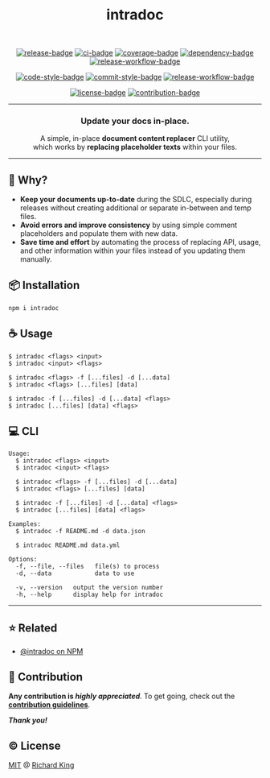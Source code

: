 <h1 align="center">
  intradoc
</h1>

<br />

<!-- Badges - 1st row -->
<p align="center">
  <!-- NPM badge -->
  <a href="https://www.npmjs.com/package/intradoc"><img src="https://img.shields.io/npm/v/intradoc?color=brightgreen&logo=npm" alt="release-badge"></a>
  <!-- CI badge -->
  <a href="https://github.com/intradoc/intradoc/actions?query=workflow%3ACI"><img src="https://github.com/intradoc/intradoc/workflows/CI/badge.svg" alt="ci-badge"></a>
  <!-- Coverage badge -->
  <a href="https://codecov.io/gh/intradoc/intradoc"><img src="https://img.shields.io/codecov/c/github/intradoc/intradoc?logo=codecov&logoColor=white" alt="coverage-badge"></a>
  <!-- Dependency badge -->
  <a href="https://github.com/intradoc/intradoc/pulls?q=is%3Apr+is%3Aopen+label%3Asecurity"><img src="https://img.shields.io/badge/Dependencies-✔-brightgreen.svg?logo=dependabot" alt="dependency-badge"></a>
  <!-- Security badge -->
  <a href="https://socket.dev/npm/package/intradoc"><img src="https://img.shields.io/badge/Security-✔-brightgreen.svg?logo=auth0&logoColor=white" alt="release-workflow-badge"></a> 
</p>

<!-- Badges - 2nd row -->
<p align="center">
  <!-- Code style badge -->
  <a href="https://www.npmjs.com/package/ts-standard"><img src="https://img.shields.io/badge/Code-TS--Standard-3178C6.svg?logo=typescript&logoColor=white" alt="code-style-badge"></a>
  <!-- Commit style badge -->
  <a href="https://github.com/semantic-release/semantic-release/blob/master/CONTRIBUTING.md#commit-message-guidelines"><img src="https://img.shields.io/badge/Commit-Conventional_Commits-EF7B4D.svg?logo=git&logoColor=white" alt="commit-style-badge"></a>
  <!-- Release workflow badge -->
  <a href="https://semantic-release.gitbook.io/semantic-release"><img src="https://img.shields.io/badge/Release-Semantic_Release-ED2B88.svg?logo=semanticweb&logoColor=white" alt="release-workflow-badge"></a>    
</p>

<!-- Badges - 3rd row -->
<p align="center">
  <!-- License badge -->
  <a href="https://github.com/intradoc/intradoc/blob/main/LICENSE"><img src="https://img.shields.io/badge/License-MIT-brightgreen.svg?logo=github" alt="license-badge"></a>
  <!-- Contribution badge -->
  <a href="https://github.com/intradoc/intradoc/blob/main/.github/CONTRIBUTING.md"><img src="https://img.shields.io/badge/PRs-Welcome!-brightgreen.svg?logo=git&logoColor=white" alt="contribution-badge"></a>
</p>

---

<h3 align="center">
  Update your docs in-place.
</h3>

<p align="center">
  A simple, in-place <b>document content replacer</b> CLI utility,<br/> which works by <b>replacing placeholder texts</b> within your files.
</p>

---

## 🤔 Why?

- **Keep your documents up-to-date** during the SDLC, especially during releases without creating additional or separate in-between and temp files.
- **Avoid errors and improve consistency** by using simple comment placeholders and populate them with new data.
- **Save time and effort** by automating the process of replacing API, usage, and other information within your files instead of you updating them manually.

## 📦 Installation

```
npm i intradoc
```

## ☕ Usage

```
$ intradoc <flags> <input>
$ intradoc <input> <flags>

$ intradoc <flags> -f [...files] -d [...data]
$ intradoc <flags> [...files] [data]

$ intradoc -f [...files] -d [...data] <flags>
$ intradoc [...files] [data] <flags>
```

## 💻 CLI

<!--- <% cli --->
```
Usage:
  $ intradoc <flags> <input>
  $ intradoc <input> <flags>

  $ intradoc <flags> -f [...files] -d [...data]
  $ intradoc <flags> [...files] [data]

  $ intradoc -f [...files] -d [...data] <flags>
  $ intradoc [...files] [data] <flags>

Examples:
  $ intradoc -f README.md -d data.json

  $ intradoc README.md data.yml

Options:
  -f, --file, --files   file(s) to process
  -d, --data            data to use

  -v, --version   output the version number
  -h, --help      display help for intradoc
```
<!--- cli %> --->
---

## ⭐ Related

- [@intradoc on NPM](https://www.npmjs.com/search?q=keywords:intradoc)

## 🍻 Contribution

**Any contribution is ***highly appreciated*****. To get going, check out the [**contribution guidelines**][url-contrib-doc].

***Thank you!***

## ©️ License

[MIT][url-license-doc] @ [Richard King](https://richrdkng.com)

<!--- References =============================================================================== -->

<!--- URLs -->
[url-license-doc]: https://github.com/intradoc/intradoc/blob/main/LICENSE
[url-contrib-doc]: https://github.com/intradoc/intradoc/blob/main/.github/CONTRIBUTING.md
